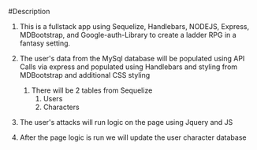 #Description
1. This is a fullstack app using Sequelize, Handlebars, NODEJS, Express, MDBootstrap, and Google-auth-Library to create a ladder RPG in a fantasy setting.

2. The user's data from the MySql database will be populated using API Calls via express and populated using Handlebars and styling from MDBootstrap and additional CSS styling
	1. There will be 2 tables from Sequelize
		1. Users
		2. Characters

3. The user's attacks will run logic on the page using Jquery and JS

4. After the page logic is run we will update the user character database